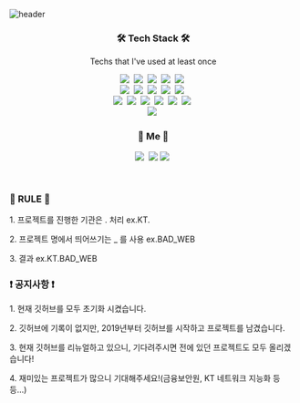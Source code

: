 ![header](https://capsule-render.vercel.app/api?type=soft&color=auto&height=150&section=header&text=ANNJUNGCHAN&fontSize=70&animation=twinkling)

<h3 align="center">🛠 Tech Stack 🛠</h3>

<p align="center"> Techs that I've used at least once </p>

<p align="center">
  <img src="https://img.shields.io/badge/Python-3766AB?style=flat-square&logo=Python&logoColor=white"/></a>&nbsp
  <img src="https://img.shields.io/badge/R-276DC3?style=flat-square&logo=R&logoColor=white"/></a>&nbsp
  <img src="https://img.shields.io/badge/TensorFlow-FF6F00?style=flat-square&logo=TensorFlow&logoColor=white"/></a>&nbsp
  <img src="https://img.shields.io/badge/PyTorch-EE4C2C?style=flat-square&logo=PyTorch&logoColor=white"/></a>&nbsp
  <img src="https://img.shields.io/badge/Selenium-43B02A?style=flat-square&logo=Selenium&logoColor=white"/></a>&nbsp
  <br>
  <img src="https://img.shields.io/badge/pandas-150458?style=flat-square&logo=pandas&logoColor=white"/></a>&nbsp
  <img src="https://img.shields.io/badge/NumPy-013243?style=flat-square&logo=NumPy&logoColor=white"/></a>&nbsp
  <img src="https://img.shields.io/badge/SciPy-8CAAE6?style=flat-square&logo=SciPy&logoColor=white"/></a>&nbsp
  <img src="https://img.shields.io/badge/scikit-learn-F7931E?style=flat-square&logo=scikit-learn&logoColor=white"/></a>&nbsp
  <img src="https://img.shields.io/badge/JSON-000000?style=flat-square&logo=JSON&logoColor=white"/></a>&nbsp
  <br>
    <img src="https://img.shields.io/badge/-statsmodel-green"/></a>&nbsp
    <img src="https://img.shields.io/badge/%20-request-black"/></a>&nbsp
    <img src="https://img.shields.io/badge/-math-black"/></a>&nbsp
    <img src="https://img.shields.io/badge/-itertools-black"/></a>&nbsp
    <img src="https://img.shields.io/badge/-catboost-yellow"/></a>&nbsp
    <img src="https://img.shields.io/badge/-byes_opt-blueviolet"/></a>&nbsp
   <br>
    <img src="https://img.shields.io/badge/Brightics Studio-1428A0?style=flat-square&logo=Samsung&logoColor=white"/></a>&nbsp
</p>

<h3 align="center"> 🧸 Me 🧸 </h3>
<p align="center">
  <a href="https://blog.naver.com/j227ung"><img src="https://img.shields.io/badge/Naver-03C75A?style=flat-square&logo=Naver&logoColor=white&link=https://blog.naver.com/j227ung"/></a>&nbsp
  <a href="mailto:ajc227ung@gmail.com"><img src="https://img.shields.io/badge/Gmail-d14836?style=flat-square&logo=Gmail&logoColor=white&link=ajc227ung@gmail.com"/></a>
  <a href="https://www.linkedin.com/in/%EC%A4%91%EC%B0%AC-%EC%95%88-10a224244/"><img src="https://img.shields.io/badge/Linkedin-0A66C2?style=flat-square&logo=Linkedin&logoColor=white&link=https://www.linkedin.com/in/%EC%A4%91%EC%B0%AC-%EC%95%88-10a224244/"/></a>&nbsp
</p>
<br>

<h3 align="left"> 💽 RULE 💽 </h3>
<p align = "left">
  <p> 1. 프로젝트를 진행한 기관은 . 처리 ex.KT. </p>
  <p> 2. 프로젝트 명에서 띄어쓰기는 _ 를 사용 ex.BAD_WEB </p>
  <p> 3. 결과 ex.KT.BAD_WEB </p>
 </p>
 
 
<h3 align="left"> ❗ 공지사항 ❗ </h3>
<p align = "left">
  <p> 1. 현재 깃허브를 모두 초기화 시켰습니다. </p>
  <p> 2. 깃허브에 기록이 없지만, 2019년부터 깃허브를 시작하고 프로젝트를 남겼습니다. </p>
  <p> 3. 현재 깃허브를 리뉴얼하고 있으니, 기다려주시면 전에 있던 프로젝트도 모두 올리겠습니다! </p>
  <p> 4. 재미있는 프로젝트가 많으니 기대해주세요!(금융보안원, KT 네트워크 지능화 등등...) </p>
 </p>
  
